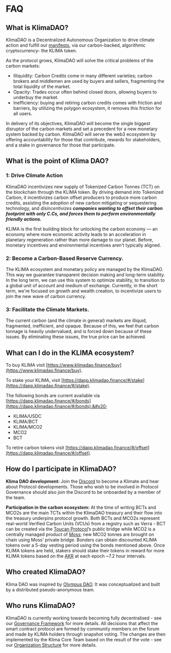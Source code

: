 # FAQ

## What is KlimaDAO?

KlimaDAO is a Decentralized Autonomous Organization to drive climate action and fulfill our [manifesto](https://klima-dao.gitbook.io/klima-dao/klima.fi-manifesto), via our carbon-backed, algorithmic cryptocurrency- the KLIMA token.&#x20;

As the protocol grows, KlimaDAO will solve the critical problems of the carbon markets:&#x20;

* Illiquidity: Carbon Credits come in many different varieties; carbon brokers and middlemen are used by buyers and sellers, fragmenting the total liquidity of the market.&#x20;
* Opacity: Trades occur often behind closed doors, allowing buyers to underbuy the market. &#x20;
* Inefficiency: buying and retiring carbon credits comes with friction and barriers, by utilizing the polygon ecosystem, it removes this friction for all users. &#x20;

In delivery of its objectives, KlimaDAO will become the single biggest disruptor of the carbon markets and set a precedent for a new monetary system backed by carbon. KlimaDAO will serve the web3 ecosystem by offering accountability for those that contribute, rewards for stakeholders, and a stake in governance for those that participate.

## What is the point of Klima DAO?

### 1: Drive Climate Action&#x20;

KlimaDAO incentivizes new supply of Tokenized Carbon Tonnes (TCT) on the blockchain through the KLIMA token. By driving demand into Tokenized Carbon, it incentivizes carbon offset producers to produce more carbon credits, assisting the adoption of new carbon mitigating or sequestering technology, and _disincentivizes **companies wanting to offset their carbon footprint with only C.Cs, and forces them to perform environmentally friendly actions.**_

KLIMA is the first building block for unlocking the carbon economy — an economy where more economic activity leads to an acceleration in planetary regeneration rather than more damage to our planet. Before, monetary incentives and environmental incentives aren't typically aligned.

### 2: Become a Carbon-Based Reserve Currency.

The KLIMA ecosystem and monetary policy are managed by the KlimaDAO. This way we guarantee transparent decision making and long-term stability. In the long term, we can use this system to optimize stability, to transition to a global unit of account and medium of exchange. Currently, in the short term, we're focused on growth and wealth creation, to incentivize users to join the new wave of carbon currency.&#x20;

### 3: Facilitate the Climate Markets.&#x20;

The current carbon (and the climate in general) markets are illiquid, fragmented, inefficient, and opaque. Because of this, we feel that carbon tonnage is heavily undervalued, and is forced down because of these issues. By eliminating these issues, the true price can be achieved.

## **What can I do in the KLIMA ecosystem?**

To buy KLIMA visit [https://www.klimadao.finance/buy](https://www.klimadao.finance/buy).

To stake your KLIMA, visit [https://dapp.klimadao.finance/#/stake](https://dapp.klimadao.finance/#/stake).

The following bonds are current available via [https://dapp.klimadao.finance/#/bonds](https://dapp.klimadao.finance/#/bonds):&#x20;

* KLIMA/USDC
* KLIMA/BCT
* KLIMA/MCO2
* MCO2
* BCT

To retire carbon tokens visit [https://dapp.klimadao.finance/#/offset](https://dapp.klimadao.finance/#/offset).

## How do I participate in KlimaDAO?

**Klima DAO development:** Join the  [Discord](https://discord.gg/klimadao) to become a Klimate and hear about Protocol developments. Those who wish to be involved in Protocol Governance should also join the Discord to be onboarded by a member of the team.&#x20;

**Participation in the carbon ecosystem:** At the time of writing BCTs and MCO2s are the main TCTs within the KlimaDAO treasury and their flow into the treasury underpins protocol growth. Both BCTs and MCO2s represent real-world Verified Carbon Units (VCUs) from a registry such as Verra - BCT can be created via the [Toucan Protocol](https://toucan.earth/)’s public bridge while MCO2 is a centrally managed product of [Moss](https://moss.earth/); new MCO2 tonnes are brought on chain using Moss’ private bridge. Bonders can obtain discounted KLIMA tokens over a 5-day vesting period using the bonds mentioned above. Once KLIMA tokens are held, stakers should stake their tokens in reward for more KLIMA tokens based on the [AKR](references/glossary.md#akr) at each epoch \~7.2 hour intervals.

## Who created KlimaDAO?

Klima DAO was inspired by [Olympus DAO](https://www.olympusdao.finance/). It was conceptualized and built by a distributed pseudo-anonymous team.&#x20;

## Who runs KlimaDAO?

KlimaDAO is currently working towards becoming fully decentralised - see our [Governance Framework](dao/governance-framework.md) for more details. All decisions that affect the smart contract protocol are formed by community members on the forum and made by KLIMA holders through snapshot voting. The changes are then implemented by the Klima Core Team based on the result of the vote - see our [Organization Structure](dao/organizational-structure.md) for more details.
